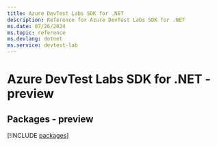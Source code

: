 ```yaml
---
title: Azure DevTest Labs SDK for .NET
description: Reference for Azure DevTest Labs SDK for .NET
ms.date: 07/26/2024
ms.topic: reference
ms.devlang: dotnet
ms.service: devtest-lab
---
```

# Azure DevTest Labs SDK for .NET - preview
## Packages - preview
[!INCLUDE [packages](devtest-labs-index.md)]